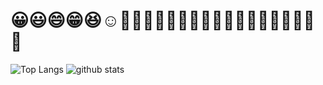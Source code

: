 # 😀😃😄😁😆☺️🥲🤣😂😅😊😇🙃😉😗😘🥰😍😌😙😚😋😛😝

![Top Langs](https://github-readme-stats.vercel.app/api/top-langs/?username=apple-x-co&hide=html&layout=compact)
![github stats](https://github-readme-stats.vercel.app/api?username=apple-x-co&show_icons=true&count_private=true&bg_color=30,e96443,904e95&title_color=fff&text_color=fff&icon_color=fff)

